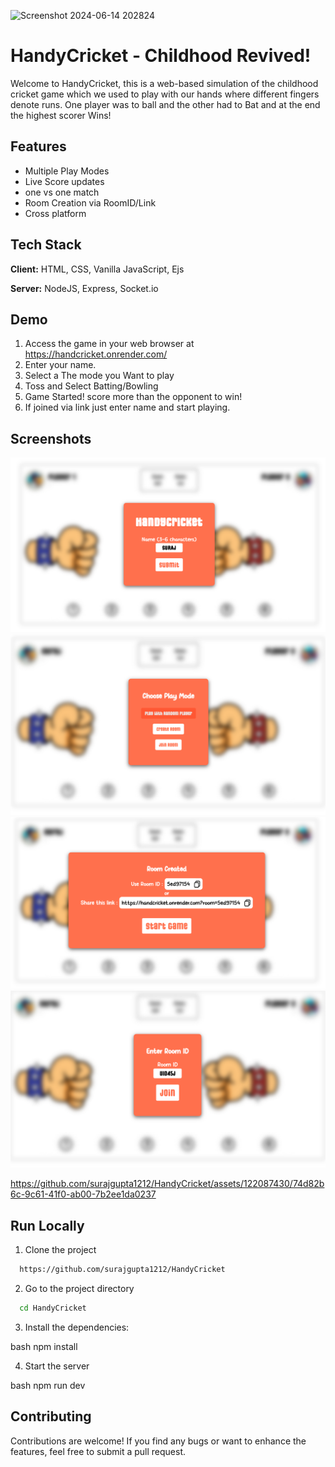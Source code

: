 
![Screenshot 2024-06-14 202824](https://github.com/surajgupta1212/HandyCricket/assets/122087430/122f3f91-ae77-41ae-98cf-d99dfbc27440)

# HandyCricket - Childhood Revived!

Welcome to HandyCricket, this is a web-based simulation of the childhood cricket game which we used to play with our hands where different fingers denote runs. One player was to ball and the other had to Bat and at the end the highest scorer Wins!

## Features

- Multiple Play Modes
- Live Score updates
- one vs one match
- Room Creation via RoomID/Link
- Cross platform


## Tech Stack

**Client:** HTML, CSS, Vanilla JavaScript, Ejs

**Server:** NodeJS, Express, Socket.io


## Demo

1. Access the game in your web browser at https://handcricket.onrender.com/
2. Enter your name.
3. Select a The mode you Want to play
4. Toss and Select Batting/Bowling
5. Game Started! score more than the opponent to win!
6. If joined via link just enter name and start playing.


## Screenshots

![App Screenshot](https://github.com/surajgupta1212/HandyCricket/blob/main/public/images/EnterName.png)
![App Screenshot](https://github.com/surajgupta1212/HandyCricket/blob/main/public/images/PlayRandom.png)
![App Screenshot](https://github.com/surajgupta1212/HandyCricket/blob/main/public/images/RoomCreated.png)
![App Screenshot](https://github.com/surajgupta1212/HandyCricket/blob/main/public/images/RoomID.png)



https://github.com/surajgupta1212/HandyCricket/assets/122087430/74d82b6c-9c61-41f0-ab00-7b2ee1da0237






## Run Locally
1. Clone the project

```bash
  https://github.com/surajgupta1212/HandyCricket
```

2. Go to the project directory

```bash
  cd HandyCricket
```

3. Install the dependencies:

bash
  npm install

4. Start the server

bash
  npm run dev


## Contributing

Contributions are welcome! If you find any bugs or want to enhance the features, feel free to submit a pull request.
